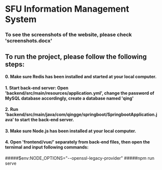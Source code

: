 # SFU Information Management System

 
### To see the screenshots of the website, please check 'screenshots.docx'  

## To run the project, please follow the following steps:  
#### 0. Make sure Redis has been installed and started at your local computer.  
#### 1. Start back-end server: Open 'backend/src/main/resources/application.yml', change the password of MySQL database accordingly, create a database named 'qing'  
#### 2. Run 'backend/src/main/java/com/qingge/springboot/SpringbootApplication.java' to start the back-end server.
#### 3. Make sure Node.js has been installed at your local computer.  
#### 4. Open 'frontend/vue/' separately from back-end files, then open the ternimal and input following commands:
#####$env:NODE_OPTIONS="--openssl-legacy-provider"
#####npm run serve


